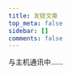 ```yaml
---
title: 友链文章
top_meta: false
sidebar: []
comments: false
---
```


<!-- 挂载友链朋友圈的容器 -->
<div class="post-content">
<div id="cf-container">与主机通讯中……</div>
</div>
<!-- 加样式和功能代码 -->
<!-- 将apiurl改成你后端生成的api地址 -->
<script type="text/javascript">
  var fdataUser = {
    apiurl: 'https://f.dusays.com/'
  }
</script>
<link rel="stylesheet" href="https://cdn.dusays.com/fcircle-beta.css">
<script type="text/javascript" src="https://cdn.dusays.com/fcircle-beta.js"></script>